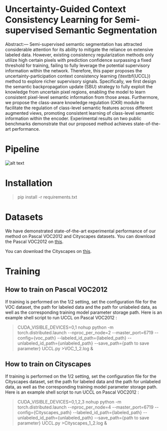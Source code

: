 # Uncertainty-Guided Context Consistency Learning for Semi-supervised Semantic Segmentation
Abstract:— Semi-supervised semantic segmentation has attracted considerable attention for its ability to mitigate the reliance on extensive labeled data. However, existing consistency regularization methods only utilize high certain pixels with prediction confidence surpassing a fixed threshold for training, failing to fully leverage the potential supervisory information within the network.  Therefore, this paper proposes the uncertainty-participation  context consistency learning (\textbf{UCCL}) method to explore richer supervisory signals. Specifically, we first design the semantic backpropagation update (SBU) strategy to fully exploit the knowledge from uncertain pixel regions, enabling the model to learn consistent pixel-level semantic information from those areas. Furthermore, we propose the class-aware knowledge regulation (CKR) module to facilitate the regulation of class-level semantic features across different augmented views, promoting consistent learning of class-level semantic information within the encoder.
Experimental results on two public benchmarks demonstrate that our proposed method achieves state-of-the-art performance. 

# Pipeline
![alt text](https://github.com/YUKEKEJAN/UCCL/blob/main/Net.png)

# Installation
> pip install -r requirements.txt

# Datasets
We have demonstrated state-of-the-art experimental performance of our method on Pascal VOC2012 and Cityscapes datasets.
You can download the Pascal VOC2012 on [this](http://host.robots.ox.ac.uk/pascal/VOC/voc2012/index.html).

You can download the Cityscapes on [this](https://www.cityscapes-dataset.com/).

# Training 
## How to train on Pascal VOC2012
If training is performed on the 1/2 setting, set the configuration file for the VOC dataset,  the path  for labeled data and the path  for unlabeled data, as well as the corresponding training model parameter storage path. Here is an example shell script to run UCCL on Pascal VOC2012 :
> CUDA_VISIBLE_DEVICES=0,1 nohup  python -m torch.distributed.launch --nproc_per_node=2 --master_port=6719 --config={voc_path} --labeled_id_path={labeled_path}  --unlabeled_id_path={unlabeled_path}  --save_path={path to save parameter}  UCCL.py >VOC_1_2.log &

## How to train on Cityscapes
If training is performed on the 1/2 setting, set the configuration file for the Cityscapes dataset, set the path  for labeled data and the path  for unlabeled data, as well as the corresponding training model parameter storage path. Here is an example shell script to run UCCL on Pascal VOC2012 :
> CUDA_VISIBLE_DEVICES=0,1,2,3 nohup  python -m torch.distributed.launch --nproc_per_node=4 --master_port=6719 --config={Cityscapes_path} --labeled_id_path={labeled_path}  --unlabeled_id_path={unlabeled_path}  --save_path={path to save parameter}  UCCL.py >Cityscapes_1_2.log &





